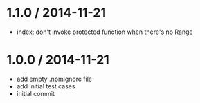 
1.1.0 / 2014-11-21
==================

  * index: don't invoke protected function when there's no Range

1.0.0 / 2014-11-21
==================

  * add empty .npmignore file
  * add initial test cases
  * initial commit
